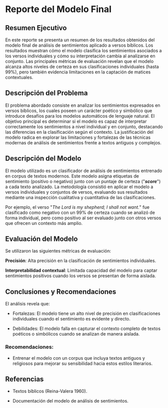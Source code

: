 # Reporte del Modelo Final

## Resumen Ejecutivo

En este reporte se presenta un resumen de los resultados obtenidos del modelo final de análisis de sentimientos aplicado a versos bíblicos. Los resultados muestran cómo el modelo clasifica los sentimientos asociados a los versos individuales y cómo su interpretación cambia al analizarse en conjunto. Las principales métricas de evaluación revelan que el modelo alcanza altos niveles de certeza en sus clasificaciones individuales (hasta 99%), pero también evidencia limitaciones en la captación de matices contextuales.

## Descripción del Problema

El problema abordado consiste en analizar los sentimientos expresados en versos bíblicos, los cuales poseen un carácter poético y simbólico que introduce desafíos para los modelos automáticos de lenguaje natural. El objetivo principal es determinar si el modelo es capaz de interpretar correctamente los sentimientos a nivel individual y en conjunto, destacando las diferencias en la clasificación según el contexto. La justificación del modelo radica en explorar las limitaciones y fortalezas de las técnicas modernas de análisis de sentimientos frente a textos antiguos y complejos.

## Descripción del Modelo

El modelo utilizado es un clasificador de análisis de sentimientos entrenado en corpus de textos modernos. Este modelo asigna etiquetas de sentimiento (positivo o negativo) junto con un puntaje de certeza ("***score***") a cada texto analizado. La metodología consistió en aplicar el modelo a versos individuales y conjuntos de versos, evaluando sus resultados mediante una inspección cualitativa y cuantitativa de las clasificaciones.

Por ejemplo, el verso "*The Lord is my shepherd; I shall not want.*" fue clasificado como negativo con un 99% de certeza cuando se analizó de forma individual, pero como positivo al ser evaluado junto con otros versos que ofrecen un contexto más amplio.

## Evaluación del Modelo

Se utilizaron las siguientes métricas de evaluación:

**Precisión**: Alta precisión en la clasificación de sentimientos individuales.

**Interpretabilidad contextual**: Limitada capacidad del modelo para captar sentimientos positivos cuando los versos se presentan de forma aislada.

## Conclusiones y Recomendaciones

El análisis revela que:

- Fortalezas: El modelo tiene un alto nivel de precisión en clasificaciones individuales cuando el sentimiento es evidente y directo.

- Debilidades: El modelo falla en capturar el contexto completo de textos poéticos o simbólicos cuando se analizan de manera aislada.

### Recomendaciones:

- Entrenar el modelo con un corpus que incluya textos antiguos y religiosos para mejorar su sensibilidad hacia estos estilos literarios.

## Referencias

- Textos bíblicos (Reina-Valera 1960).

- Documentación del modelo de análisis de sentimientos.

